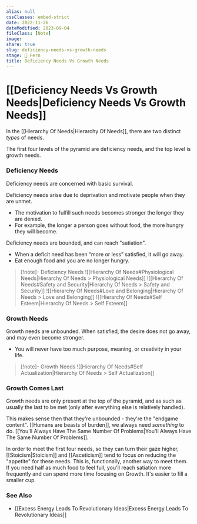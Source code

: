 ```yaml
---
alias: null
cssClasses: embed-strict
date: 2022-11-26
dateModified: 2023-09-04
fileClass: [Note]
image: 
share: true
slug: deficiency-needs-vs-growth-needs
stage: 🌿 Fern
title: Deficiency Needs Vs Growth Needs
---
```


# [[Deficiency Needs Vs Growth Needs|Deficiency Needs Vs Growth Needs]]

In the [[Hierarchy Of Needs|Hierarchy Of Needs]], there are two distinct _types_ of needs.

The first four levels of the pyramid are deficiency needs, 
and the top level is growth needs.

### Deficiency Needs

Deficiency needs are concerned with basic survival. 

Deficiency needs arise due to deprivation and motivate people when they are unmet. 
- The motivation to fulfill such needs becomes stronger the longer they are denied.
- For example, the longer a person goes without food, the more hungry they will become.

Deficiency needs are bounded, and can reach "satiation".
- When a deficit need has been “more or less” satisfied, it will go away. 
- Eat enough food and you are no longer hungry.

>[!note]- Deficiency Needs
>![[Hierarchy Of Needs#Physiological Needs|Hierarchy Of Needs > Physiological Needs]]
>![[Hierarchy Of Needs#Safety and Security|Hierarchy Of Needs > Safety and Security]]
>![[Hierarchy Of Needs#Love and Belonging|Hierarchy Of Needs > Love and Belonging]]
>![[Hierarchy Of Needs#Self Esteem|Hierarchy Of Needs > Self Esteem]]

### Growth Needs

Growth needs are unbounded. When satisfied, the desire does not go away, and may even become stronger.
- You will never have too much purpose, meaning, or creativity in your life.

>[!note]- Growth Needs
> ![[Hierarchy Of Needs#Self Actualization|Hierarchy Of Needs > Self Actualization]]

### Growth Comes Last

Growth needs are only present at the top of the pyramid, and as such as usually the last to be met (only after everything else is relatively handled). 

This makes sense then that they're unbounded - they're the "endgame content". [[Humans are beasts of burden]], we always need _something_ to do. [[You'll Always Have The Same Number Of Problems|You'll Always Have The Same Number Of Problems]].

In order to meet the first four needs, so they can turn their gaze higher, [[Stoicism|Stoicism]] and [[Asceticism]] tend to focus on reducing the "appetite" for these needs. This is, functionally, another way to meet them. If you need half as much food to feel full, you'll reach satiation more frequently and can spend more time focusing on Growth. It's easier to fill a smaller cup. 

### See Also

- [[Excess Energy Leads To Revolutionary Ideas|Excess Energy Leads To Revolutionary Ideas]]
